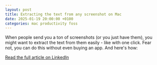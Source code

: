 ```yaml
---
layout: post
title: Extracting the text from any screenshot on Mac
date: 2025-01-19 20:00:00 +0100
categories: mac productivity foss
---
```


When people send you a ton of screenshots (or you just have them), you might want to extract the text from them easily - like with one click. Fear not, you can do this without even buying an app. And here's how: 

[Read the full article on LinkedIn](https://www.linkedin.com/pulse/extracting-text-from-any-screenshot-mac-sebastian-rothbucher-hnure/)
